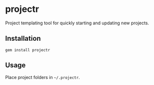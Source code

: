 # projectr
Project templating tool for quickly starting and updating new projects.

## Installation

`gem install projectr`

## Usage

Place project folders in `~/.projectr`.
